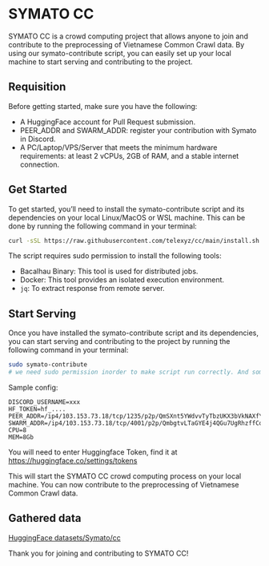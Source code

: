 # SYMATO CC
SYMATO CC is a crowd computing project that allows anyone to join and contribute to the preprocessing of Vietnamese Common Crawl data. By using our symato-contribute script, you can easily set up your local machine to start serving and contributing to the project.

## Requisition

Before getting started, make sure you have the following:

- A HuggingFace account for Pull Request submission.
- PEER_ADDR and SWARM_ADDR: register your contribution with Symato in Discord.
- A PC/Laptop/VPS/Server that meets the minimum hardware requirements: at least 2 vCPUs, 2GB of RAM, and a stable internet connection.

## Get Started
To get started, you’ll need to install the symato-contribute script and its dependencies on your local Linux/MacOS or WSL machine. This can be done by running the following command in your terminal:

```bash
curl -sSL https://raw.githubusercontent.com/telexyz/cc/main/install.sh | bash
```

The script requires sudo permission to install the following tools:

- Bacalhau Binary: This tool is used for distributed jobs.
- Docker: This tool provides an isolated execution environment.
- `jq`: To extract response from remote server.

## Start Serving
Once you have installed the symato-contribute script and its dependencies, you can start serving and contributing to the project by running the following command in your terminal:

```bash
sudo symato-contribute
# we need sudo permission inorder to make script run correctly. And sometime the script use most of CPUs to process text.
```

Sample config:
```
DISCORD_USERNAME=xxx
HF_TOKEN=hf_....
PEER_ADDR=/ip4/103.153.73.18/tcp/1235/p2p/QmSXnt5YWdvvTyTbzUKX3bVkNAXfY1u5a2dRtXuP44fjEF
SWARM_ADDR=/ip4/103.153.73.18/tcp/4001/p2p/QmbgtvLTaGYE4j4QGu7UgRhzffCq6YWQ7e7Xkc3QqWhtSt
CPU=8
MEM=8Gb
```

You will need to enter Huggingface Token, find it at https://huggingface.co/settings/tokens

This will start the SYMATO CC crowd computing process on your local machine. You can now contribute to the preprocessing of Vietnamese Common Crawl data.

## Gathered data
[HuggingFace datasets/Symato/cc](https://huggingface.co/datasets/Symato/cc/viewer/Symato--cc)

Thank you for joining and contributing to SYMATO CC!
